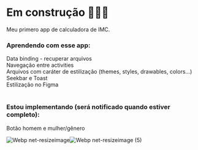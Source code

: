 <h1> Em construção 🚧👷‍♂️</h1>
Meu primero app de calculadora de IMC.

<h3>Aprendendo com esse app:</h3>
Data binding - recuperar arquivos <br>
Navegação entre activities <br>
Arquivos com caráter de estilização (themes, styles, drawables, colors...) <br>
Seekbar e Toast <br>
Estilização no Figma
<br>
<br>
<h3>Estou implementando (será notificado quando estiver completo):</h3>
Botão homem e mulher/gênero<br>




![Webp net-resizeimage](https://user-images.githubusercontent.com/58961790/119857930-5acde600-beea-11eb-84f5-2957e9ab90c6.jpg)![Webp net-resizeimage (5)](https://user-images.githubusercontent.com/58961790/119895730-7e0d8b00-bf14-11eb-8805-c1cbf81cf5dc.jpg)

